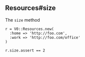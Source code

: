 ## Resources#size

The `size` method

    r = V0::Resources.new(
      :home => 'http://foo.com',
      :work => 'http://foo.com/office'
    )

    r.size.assert == 2

